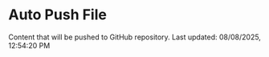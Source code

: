 # Auto Push File

Content that will be pushed to GitHub repository.
Last updated: 08/08/2025, 12:54:20 PM